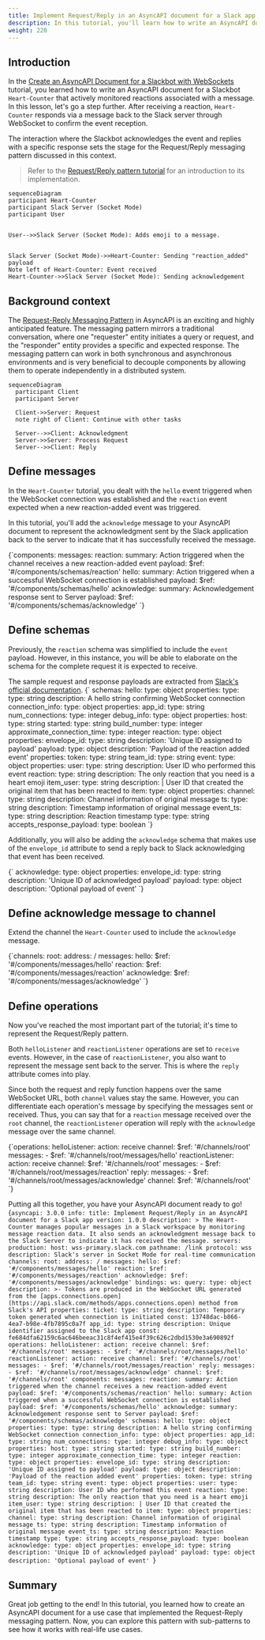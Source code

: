 ```yaml
---
title: Implement Request/Reply in an AsyncAPI document for a Slack app
description: In this tutorial, you'll learn how to write an AsyncAPI document that implements the request/reply feature in a Slack application using the WebSocket protocol.
weight: 220
---
```


## Introduction

In the [Create an AsyncAPI Document for a Slackbot with WebSockets](https://www.asyncapi.com/docs/tutorials/websocket) tutorial, you learned how to write an AsyncAPI document for a Slackbot `Heart-Counter` that actively monitored reactions associated with a message. In this lesson, let's go a step further. After receiving a reaction, `Heart-Counter` responds via a message back to the Slack server through WebSocket to confirm the event reception.

The interaction where the Slackbot acknowledges the event and replies with a specific response sets the stage for the Request/Reply messaging pattern discussed in this context.

> Refer to the [Request/Reply pattern tutorial](https://www.asyncapi.com/docs/tutorials/getting-started/request-reply) for an introduction to its implementation.

```mermaid
sequenceDiagram
participant Heart-Counter
participant Slack Server (Socket Mode)
participant User


User-->>Slack Server (Socket Mode): Adds emoji to a message.


Slack Server (Socket Mode)->>Heart-Counter: Sending "reaction_added" payload
Note left of Heart-Counter: Event received
Heart-Counter->>Slack Server (Socket Mode): Sending acknowledgement
```

## Background context

The [Request-Reply Messaging Pattern](https://www.asyncapi.com/docs/concepts/asyncapi-document/reply-info) in AsyncAPI is an exciting and highly anticipated feature. The messaging pattern mirrors a traditional conversation, where one "requester" entity initiates a query or request, and the "responder" entity provides a specific and expected response.
The messaging pattern can work in both synchronous and asynchronous environments and is very beneficial to decouple components by allowing them to operate independently in a distributed system.

```mermaid
sequenceDiagram
  participant Client
  participant Server

  Client->>Server: Request
  note right of Client: Continue with other tasks

  Server-->>Client: Acknowledgment
  Server->>Server: Process Request
  Server-->>Client: Reply
```

## Define messages

In the `Heart-Counter` tutorial, you dealt with the `hello` event triggered when the WebSocket connection was established and the `reaction` event expected when a new reaction-added event was triggered.

In this tutorial, you'll add the `acknowledge` message to your AsyncAPI document to represent the acknowledgment sent by the Slack application back to the server to indicate that it has successfully received the message.

<CodeBlock language="yaml" highlightedLines={[11,12,13,14]}>
{`components:
  messages:
    reaction:
      summary: Action triggered when the channel receives a new reaction-added event
      payload:
        $ref: '#/components/schemas/reaction'
    hello:
      summary: Action triggered when a successful WebSocket connection is established
      payload:
        $ref: '#/components/schemas/hello'
    acknowledge:
      summary: Acknowledgement response sent to Server
      payload:
        $ref: '#/components/schemas/acknowledge' `}
</CodeBlock>

## Define schemas

Previously, the `reaction` schema was simplified to include the `event` payload. However, in this instance, you will be able to elaborate on the schema for the complete request it is expected to receive.

<Remember>
The sample request and response payloads are extracted from <a href="https://api.slack.com/apis/connections/socket#events">Slack's official documentation</a>.
</Remember>

<CodeBlock language="yaml">
{`  schemas:
    hello:
      type: object
      properties:
        type:
          type: string
          description: A hello string confirming WebSocket connection
        connection_info:
          type: object
          properties:
            app_id:
              type: string
        num_connections:
          type: integer
        debug_info:
          type: object
          properties:
            host:
              type: string
            started:
              type: string
            build_number:
              type: integer
            approximate_connection_time:
              type: integer
    reaction:
      type: object
      properties:
        envelope_id:
          type: string
          description: 'Unique ID assigned to payload'
        payload:
          type: object
          description: 'Payload of the reaction added event'
          properties:
            token:
              type: string
            team_id:
              type: string
            event:
              type: object
              properties:
                user:
                  type: string
                  description: User ID who performed this event
                reaction:
                  type: string
                  description: The only reaction that you need is a heart emoji
                item_user:
                  type: string
                  description: |
                    User ID that created the original item that has been reacted
                    to
                item:
                  type: object
                  properties:
                    channel:
                      type: string
                      description: Channel information of original message
                    ts:
                      type: string
                      description: Timestamp information of original message
                event_ts:
                  type: string
                  description: Reaction timestamp
        type:
          type: string
        accepts_response_payload:
          type: boolean `}
</CodeBlock>

Additionally, you will also be adding the `acknowledge` schema that makes use of the `envelope_id` attribute to send a reply back to Slack acknowledging that event has been received.

<CodeBlock language="yaml" highlightedLines={[4,5,6]}>
{`    acknowledge:
      type: object
      properties:
        envelope_id:
          type: string
          description: 'Unique ID of acknowledged payload'
        payload:
          type: object
          description: 'Optional payload of event' `}
</CodeBlock>

## Define acknowledge message to channel

Extend the channel the `Heart-Counter` used to include the `acknowledge` message.

<CodeBlock language="yaml" highlightedLines={[9,10]}>
{`channels:
  root:
    address: /
    messages:
      hello:
        $ref: '#/components/messages/hello'
      reaction:
        $ref: '#/components/messages/reaction'
      acknowledge:
        $ref: '#/components/messages/acknowledge' `}
</CodeBlock>

## Define operations

Now you've reached the most important part of the tutorial; it's time to represent the Request/Reply pattern.

Both `helloListener` and `reactionListener` operations are set to `receive` events. However, in the case of `reactionListener`, you also want to represent the message sent back to the server. This is where the `reply` attribute comes into play.

Since both the request and reply function happens over the same WebSocket URL, both `channel` values stay the same. However, you can differentiate each operation's message by specifying the messages sent or received.
Thus, you can say that for a `reaction` message received over the `root` channel, the `reactionListener` operation will reply with the `acknowledge` message over the same channel.

<CodeBlock language="yaml" highlightedLines={[14,15,16,17,18]}>
{`operations:
  helloListener:
    action: receive
    channel:
      $ref: '#/channels/root'
    messages:
      - $ref: '#/channels/root/messages/hello'
  reactionListener:
    action: receive
    channel: 
      $ref: '#/channels/root'
    messages:
      - $ref: '#/channels/root/messages/reaction'
    reply:
      messages:
        - $ref: '#/channels/root/messages/acknowledge'      
      channel: 
        $ref: '#/channels/root' `}
</CodeBlock>

Putting all this together, you have your AsyncAPI document ready to go!
<CodeBlock language="yaml">
{`asyncapi: 3.0.0
info:
  title: Implement Request/Reply in an AsyncAPI document for a Slack app
  version: 1.0.0
  description: >
    The Heart-Counter manages popular messages in a Slack workspace by
    monitoring message reaction data. It also sends an acknowledgment message
    back to the Slack Server to indicate it has received the message.
servers:
  production:
    host: wss-primary.slack.com
    pathname: /link
    protocol: wss
    description: Slack's server in Socket Mode for real-time communication
channels:
  root:
    address: /
    messages:
      hello:
        $ref: '#/components/messages/hello'
      reaction:
        $ref: '#/components/messages/reaction'
      acknowledge:
        $ref: '#/components/messages/acknowledge'
    bindings:
      ws:
        query:
          type: object
          description: >-
            Tokens are produced in the WebSocket URL generated from the
            [apps.connections.open](https://api.slack.com/methods/apps.connections.open)
            method from Slack's API
          properties:
            ticket:
              type: string
              description: Temporary token generated when connection is initiated
              const: 13748dac-b866-4ea7-b98e-4fb7895c0a7f
            app_id:
              type: string
              description: Unique identifier assigned to the Slack app
              const: fe684dfa62159c6ac646beeac31c8f4ef415e4f39c626c2dbd1530e3a690892f
operations:
  helloListener:
    action: receive
    channel:
      $ref: '#/channels/root'
    messages:
      - $ref: '#/channels/root/messages/hello'
  reactionListener:
    action: receive
    channel:
      $ref: '#/channels/root'
    messages:
      - $ref: '#/channels/root/messages/reaction'
    reply:
      messages:
        - $ref: '#/channels/root/messages/acknowledge'
      channel:
        $ref: '#/channels/root'
components:
  messages:
    reaction:
      summary: Action triggered when the channel receives a new reaction-added event
      payload:
        $ref: '#/components/schemas/reaction'
    hello:
      summary: Action triggered when a successful WebSocket connection is established
      payload:
        $ref: '#/components/schemas/hello'
    acknowledge:
      summary: Acknowledgement response sent to Server
      payload:
        $ref: '#/components/schemas/acknowledge'
  schemas:
    hello:
      type: object
      properties:
        type:
          type: string
          description: A hello string confirming WebSocket connection
        connection_info:
          type: object
          properties:
            app_id:
              type: string
        num_connections:
          type: integer
        debug_info:
          type: object
          properties:
            host:
              type: string
            started:
              type: string
            build_number:
              type: integer
            approximate_connection_time:
              type: integer
    reaction:
      type: object
      properties:
        envelope_id:
          type: string
          description: 'Unique ID assigned to payload'
        payload:
          type: object
          description: 'Payload of the reaction added event'
          properties:
            token:
              type: string
            team_id:
              type: string
            event:
              type: object
              properties:
                user:
                  type: string
                  description: User ID who performed this event
                reaction:
                  type: string
                  description: The only reaction that you need is a heart emoji
                item_user:
                  type: string
                  description: |
                    User ID that created the original item that has been reacted
                    to
                item:
                  type: object
                  properties:
                    channel:
                      type: string
                      description: Channel information of original message
                    ts:
                      type: string
                      description: Timestamp information of original message
                event_ts:
                  type: string
                  description: Reaction timestamp
        type:
          type: string
        accepts_response_payload:
          type: boolean
    acknowledge:
      type: object
      properties:
        envelope_id:
          type: string
          description: 'Unique ID of acknowledged payload'
        payload:
          type: object
          description: 'Optional payload of event' `}
</CodeBlock>

## Summary

Great job getting to the end! In this tutorial, you learned how to create an AsyncAPI document for a use case that implemented the Request-Reply messaging pattern. Now, you can explore this pattern with sub-patterns to see how it works with real-life use cases.

